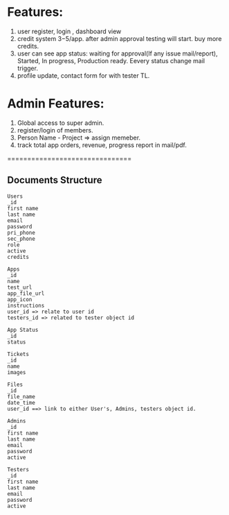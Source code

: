 # Features:
1. user register, login , dashboard view
2. credit system 3$-5$/app. after admin approval testing will start. buy more credits.
3. user can see app status: 
    waiting for approval(If any issue mail/report), Started, In progress, Production ready. Eevery status change mail trigger. 
4. profile update, contact form for with tester TL.

# Admin Features: 
1. Global access to super admin. 
2. register/login of members. 
3. Person Name - Project => assign memeber. 
4. track total app orders, revenue, progress report in mail/pdf. 

===============================
## Documents Structure

```
Users
_id
first name
last name
email
password
pri_phone
sec_phone
role
active
credits
```

```
Apps
_id
name
test_url
app_file_url
app_icon
instructions
user_id => relate to user id
testers_id => related to tester object id
```

```
App Status
_id
status
```

```
Tickets
_id
name
images
```

```
Files
_id
file_name
date_time
user_id ==> link to either User's, Admins, testers object id.
```

```
Admins
_id
first name
last name
email
password
active
```

```
Testers
_id
first name
last name
email
password
active
```






